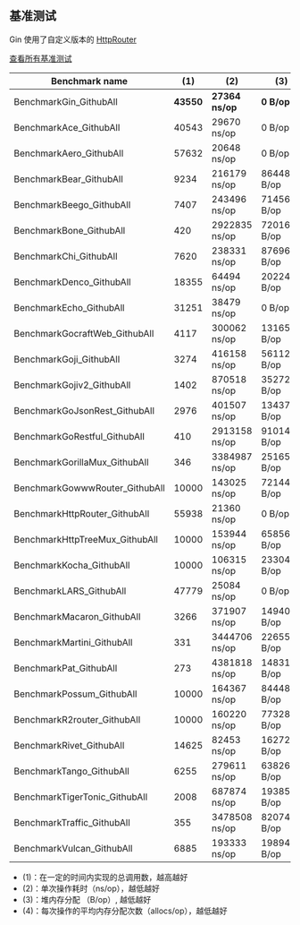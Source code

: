 ## 基准测试

Gin 使用了自定义版本的 [HttpRouter](https://github.com/julienschmidt/httprouter)

[查看所有基准测试](https://github.com/gin-gonic/gin/blob/master/BENCHMARKS.md)

| Benchmark name                  | (1)       | (2)             | (3)          | (4)             |
| ------------------------------- | --------- | --------------- | ------------ | --------------- |
| BenchmarkGin\_GithubAll         | **43550** | **27364 ns/op** | **0 B/op**   | **0 allocs/op** |
| BenchmarkAce\_GithubAll         | 40543     | 29670 ns/op     | 0 B/op       | 0 allocs/op     |
| BenchmarkAero\_GithubAll        | 57632     | 20648 ns/op     | 0 B/op       | 0 allocs/op     |
| BenchmarkBear\_GithubAll        | 9234      | 216179 ns/op    | 86448 B/op   | 943 allocs/op   |
| BenchmarkBeego\_GithubAll       | 7407      | 243496 ns/op    | 71456 B/op   | 609 allocs/op   |
| BenchmarkBone\_GithubAll        | 420       | 2922835 ns/op   | 720160 B/op  | 8620 allocs/op  |
| BenchmarkChi\_GithubAll         | 7620      | 238331 ns/op    | 87696 B/op   | 609 allocs/op   |
| BenchmarkDenco\_GithubAll       | 18355     | 64494 ns/op     | 20224 B/op   | 167 allocs/op   |
| BenchmarkEcho\_GithubAll        | 31251     | 38479 ns/op     | 0 B/op       | 0 allocs/op     |
| BenchmarkGocraftWeb\_GithubAll  | 4117      | 300062 ns/op    | 131656 B/op  | 1686 allocs/op  |
| BenchmarkGoji\_GithubAll        | 3274      | 416158 ns/op    | 56112 B/op   | 334 allocs/op   |
| BenchmarkGojiv2\_GithubAll      | 1402      | 870518 ns/op    | 352720 B/op  | 4321 allocs/op  |
| BenchmarkGoJsonRest\_GithubAll  | 2976      | 401507 ns/op    | 134371 B/op  | 2737 allocs/op  |
| BenchmarkGoRestful\_GithubAll   | 410       | 2913158 ns/op   | 910144 B/op  | 2938 allocs/op  |
| BenchmarkGorillaMux\_GithubAll  | 346       | 3384987 ns/op   | 251650 B/op  | 1994 allocs/op  |
| BenchmarkGowwwRouter\_GithubAll | 10000     | 143025 ns/op    | 72144 B/op   | 501 allocs/op   |
| BenchmarkHttpRouter\_GithubAll  | 55938     | 21360 ns/op     | 0 B/op       | 0 allocs/op     |
| BenchmarkHttpTreeMux\_GithubAll | 10000     | 153944 ns/op    | 65856 B/op   | 671 allocs/op   |
| BenchmarkKocha\_GithubAll       | 10000     | 106315 ns/op    | 23304 B/op   | 843 allocs/op   |
| BenchmarkLARS\_GithubAll        | 47779     | 25084 ns/op     | 0 B/op       | 0 allocs/op     |
| BenchmarkMacaron\_GithubAll     | 3266      | 371907 ns/op    | 149409 B/op  | 1624 allocs/op  |
| BenchmarkMartini\_GithubAll     | 331       | 3444706 ns/op   | 226551 B/op  | 2325 allocs/op  |
| BenchmarkPat\_GithubAll         | 273       | 4381818 ns/op   | 1483152 B/op | 26963 allocs/op |
| BenchmarkPossum\_GithubAll      | 10000     | 164367 ns/op    | 84448 B/op   | 609 allocs/op   |
| BenchmarkR2router\_GithubAll    | 10000     | 160220 ns/op    | 77328 B/op   | 979 allocs/op   |
| BenchmarkRivet\_GithubAll       | 14625     | 82453 ns/op     | 16272 B/op   | 167 allocs/op   |
| BenchmarkTango\_GithubAll       | 6255      | 279611 ns/op    | 63826 B/op   | 1618 allocs/op  |
| BenchmarkTigerTonic\_GithubAll  | 2008      | 687874 ns/op    | 193856 B/op  | 4474 allocs/op  |
| BenchmarkTraffic\_GithubAll     | 355       | 3478508 ns/op   | 820744 B/op  | 14114 allocs/op |
| BenchmarkVulcan\_GithubAll      | 6885      | 193333 ns/op    | 19894 B/op   | 609 allocs/op   |

+   (1)：在一定的时间内实现的总调用数，越高越好
+   (2)：单次操作耗时（ns/op），越低越好
+   (3)：堆内存分配 （B/op）, 越低越好
+   (4)：每次操作的平均内存分配次数（allocs/op），越低越好